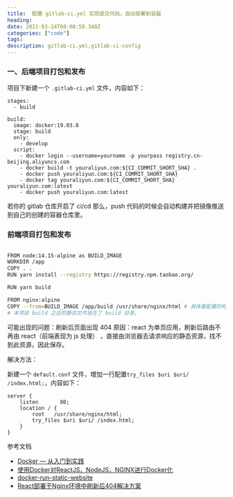 ```yaml
---
title:  配置 gitlab-ci.yml 实现提交代码，自动部署到容器
heading: 
date: 2021-03-24T08:08:59.340Z
categories: ["code"]
tags: 
description: gitlab-ci.yml,gitlab-ci-config
---
```


### 一、后端项目打包和发布

项目下新建一个 `.gitlab-ci.yml` 文件，内容如下：

```
stages:
  - build

build:
  image: docker:19.03.8
  stage: build
  only:
    - develop
  script:
    - docker login --username=yourname -p yourpass registry.cn-beijing.aliyuncs.com
    - docker build -t youraliyun.com:${CI_COMMIT_SHORT_SHA} .
    - docker push youraliyun.com:${CI_COMMIT_SHORT_SHA}
    - docker tag youraliyun.com:${CI_COMMIT_SHORT_SHA} youraliyun.com:latest
    - docker push youraliyun.com:latest
```

若你的 gitlab 仓库开启了 ci/cd 那么，push 代码的时候会自动构建并把镜像推送到自己的创建的容器仓库里。


### 前端项目打包和发布

```bash

FROM node:14.15-alpine as BUILD_IMAGE
WORKDIR /app
COPY . .
RUN yarn install --registry https://registry.npm.taobao.org/

RUN yarn build

FROM nginx:alpine
COPY --from=BUILD_IMAGE /app/build /usr/share/nginx/html # 具体看配置的构建好的静态文件目录
# 本项目 build 之后的静态文件放在了 build 目录。
```

可能出现的问题：刷新后页面出现 404 
原因：react 为单页应用，刷新后路由不再由 react（前端表现为 js 处理）
，直接由浏览器去请求响应的静态资源，找不到此资源，因此保存。

解决方法：

新建一个 `default.conf` 文件，增加一行配置`try_files $uri $uri/ /index.html;`，内容如下：
```nginx
server {
    listen       80;
    location / {
        root   /usr/share/nginx/html;
        try_files $uri $uri/ /index.html;
    }
}
```



参考文档 
- [Docker — 从入门到实践](https://yeasy.gitbook.io/docker_practice/repository/registry)
- [使用Docker对ReactJS，NodeJS，NGINX进行Docker化](https://dev.to/subhransu/nevertheless-subhransu-maharana-coded-5eam)
- [docker-run-static-website](https://tecadmin.net/tutorial/docker-run-static-website)
- [React部署于Nginx环境中刷新后404解决方案](https://www.ghosind.com/2020/08/14/react-404-after-reload)